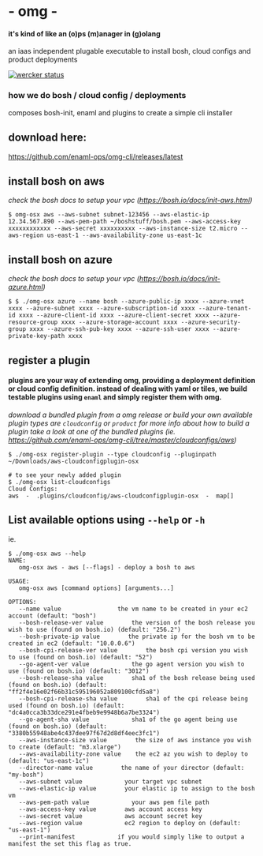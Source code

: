 # - omg -   
#### it's kind of like an (o)ps (m)anager in (g)olang
an iaas independent plugable executable to install bosh, cloud configs and product deployments

[![wercker status](https://app.wercker.com/status/3ebf8db4be00a8cc9fb51fc669ed6026/s/master "wercker status")](https://app.wercker.com/project/bykey/3ebf8db4be00a8cc9fb51fc669ed6026)

### how we do bosh / cloud config / deployments
composes bosh-init, enaml and plugins to create a simple cli installer


## download here: 
https://github.com/enaml-ops/omg-cli/releases/latest

## install bosh on aws
*check the bosh docs to setup your vpc (https://bosh.io/docs/init-aws.html)*
```
$ omg-osx aws --aws-subnet subnet-123456 --aws-elastic-ip 12.34.567.890 --aws-pem-path ~/boshstuff/bosh.pem --aws-access-key  xxxxxxxxxxxx --aws-secret xxxxxxxxxx --aws-instance-size t2.micro --aws-region us-east-1 --aws-availability-zone us-east-1c
```

## install bosh on azure
*check the bosh docs to setup your vpc (https://bosh.io/docs/init-azure.html)*
```
$ $ ./omg-osx azure --name bosh --azure-public-ip xxxx --azure-vnet xxxx --azure-subnet xxxx --azure-subscription-id xxxx --azure-tenant-id xxxx --azure-client-id xxxx --azure-client-secret xxxx --azure-resource-group xxxx --azure-storage-account xxxx --azure-security-group xxxx --azure-ssh-pub-key xxxx --azure-ssh-user xxxx --azure-private-key-path xxxx
```

## register a plugin
#### plugins are your way of extending omg, providing a deployment definition or cloud config definition. instead of dealing with yaml or tiles, we build testable plugins using `enaml` and simply register them with omg.
*download a bundled plugin from a omg release or build your own*
*available plugin types are `cloudconfig` or `product` for more info about how to build a plugin take a look at one of the bundled plugins (ie. https://github.com/enaml-ops/omg-cli/tree/master/cloudconfigs/aws)*
```
$ ./omg-osx register-plugin --type cloudconfig --pluginpath ~/Downloads/aws-cloudconfigplugin-osx

# to see your newly added plugin
$ ./omg-osx list-cloudconfigs
Cloud Configs:
aws  -  .plugins/cloudconfig/aws-cloudconfigplugin-osx  -  map[]
```




## List available options using `--help` or `-h`
ie.
```
$ ./omg-osx aws --help
NAME:
   omg-osx aws - aws [--flags] - deploy a bosh to aws

USAGE:
   omg-osx aws [command options] [arguments...]

OPTIONS:
   --name value                the vm name to be created in your ec2 account (default: "bosh")
   --bosh-release-ver value        the version of the bosh release you wish to use (found on bosh.io) (default: "256.2")
   --bosh-private-ip value        the private ip for the bosh vm to be created in ec2 (default: "10.0.0.6")
   --bosh-cpi-release-ver value        the bosh cpi version you wish to use (found on bosh.io) (default: "52")
   --go-agent-ver value            the go agent version you wish to use (found on bosh.io) (default: "3012")
   --bosh-release-sha value        sha1 of the bosh release being used (found on bosh.io) (default: "ff2f4e16e02f66b31c595196052a809100cfd5a8")
   --bosh-cpi-release-sha value        sha1 of the cpi release being used (found on bosh.io) (default: "dc4a0cca3b33dce291e4fbeb9e9948b6a7be3324")
   --go-agent-sha value            sha1 of the go agent being use (found on bosh.io) (default: "3380b55948abe4c437dee97f67d2d8df4eec3fc1")
   --aws-instance-size value        the size of aws instance you wish to create (default: "m3.xlarge")
   --aws-availability-zone value    the ec2 az you wish to deploy to (default: "us-east-1c")
   --director-name value        the name of your director (default: "my-bosh")
   --aws-subnet value            your target vpc subnet
   --aws-elastic-ip value        your elastic ip to assign to the bosh vm
   --aws-pem-path value            your aws pem file path
   --aws-access-key value        aws account access key
   --aws-secret value            aws account secret key
   --aws-region value            ec2 region to deploy on (default: "us-east-1")
   --print-manifest            if you would simply like to output a manifest the set this flag as true.
   ```
